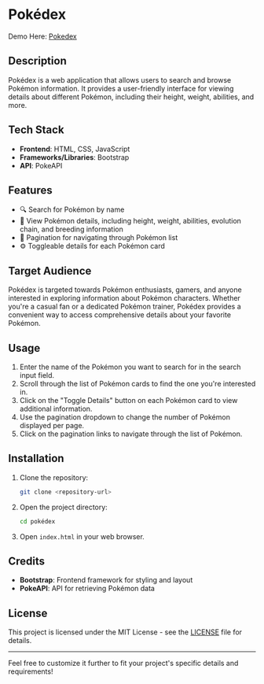 # Pokédex

Demo Here: [Pokedex](https://pokedexnetlifyapp.netlify.app)

## Description

Pokédex is a web application that allows users to search and browse Pokémon information. It provides a user-friendly interface for viewing details about different Pokémon, including their height, weight, abilities, and more.

## Tech Stack

- **Frontend**: HTML, CSS, JavaScript
- **Frameworks/Libraries**: Bootstrap
- **API**: PokeAPI

## Features

- 🔍 Search for Pokémon by name
- 📜 View Pokémon details, including height, weight, abilities, evolution chain, and breeding information
- 🔄 Pagination for navigating through Pokémon list
- ⚙️ Toggleable details for each Pokémon card

## Target Audience

Pokédex is targeted towards Pokémon enthusiasts, gamers, and anyone interested in exploring information about Pokémon characters. Whether you're a casual fan or a dedicated Pokémon trainer, Pokédex provides a convenient way to access comprehensive details about your favorite Pokémon.

## Usage

1. Enter the name of the Pokémon you want to search for in the search input field.
2. Scroll through the list of Pokémon cards to find the one you're interested in.
3. Click on the "Toggle Details" button on each Pokémon card to view additional information.
4. Use the pagination dropdown to change the number of Pokémon displayed per page.
5. Click on the pagination links to navigate through the list of Pokémon.

## Installation

1. Clone the repository:

   ```bash
   git clone <repository-url>
   ```

2. Open the project directory:

   ```bash
   cd pokédex
   ```

3. Open `index.html` in your web browser.

## Credits

- **Bootstrap**: Frontend framework for styling and layout
- **PokeAPI**: API for retrieving Pokémon data

## License

This project is licensed under the MIT License - see the [LICENSE](LICENSE) file for details.

--- 

Feel free to customize it further to fit your project's specific details and requirements!
